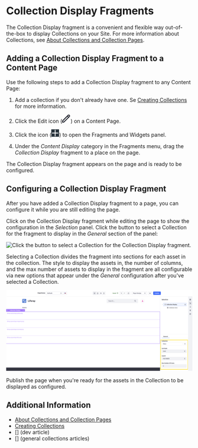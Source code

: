 # Collection Display Fragments

The Collection Display fragment is a convenient and flexible way out-of-the-box to display Collections on your Site. For more information about Collections, see [About Collections and Collection Pages](../../../content-authoring-and-management/collections-and-collection-pages/about-collections-and-collection-pages.md).

## Adding a Collection Display Fragment to a Content Page

Use the following steps to add a Collection Display fragment to any Content Page:

1. Add a collection if you don't already have one. Se [Creating Collections](../../../content-authoring-and-management/collections-and-collection-pages/creating-collections.md) for more information.

1. Click the Edit icon (![Edit icon](../../../images/icon-edit.png)) on a Content Page.

1. Click the icon (![Add widget icon](../../../images/icon-add-widget.png)) to open the Fragments and Widgets panel.

1. Under the *Content Display* category in the Fragments menu, drag the *Collection Display* fragment to a place on the page.

The Collection Display fragment appears on the page and is ready to be configured.

## Configuring a Collection Display Fragment

After you have added a Collection Display fragment to a page, you can configure it while you are still editing the page.

Click on the Collection Display fragment while editing the page to show the configuration in the *Selection* panel. Click the button to select a Collection for the fragment to display in the *General* section of the panel:

![Click the button to select a Collection for the Collection Display fragment.](./collection-display-fragments/images/01.png)

Selecting a Collection divides the fragment into sections for each asset in the collection. The style to display the assets in, the number of columns, and the max number of assets to display in the fragment are all configurable via new options that appear under the *General* configuration after you've selected a Collection.

![Click on a Collection Display fragment with a configured Collection to reveal more configuration options.](./collection-display-fragments/images/02.png)

Publish the page when you're ready for the assets in the Collection to be displayed as configured.

## Additional Information

* [About Collections and Collection Pages](../../../content-authoring-and-management/collections-and-collection-pages/about-collections-and-collection-pages.md)
* [Creating Collections]()
* [] (dev article)
* [] (general collections articles)